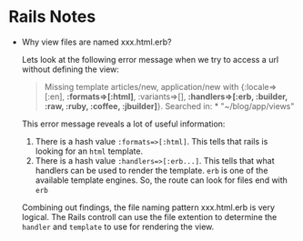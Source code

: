 # Rails Notes

- Why view files are named xxx.html.erb?

  Lets look at the following error message when we try to access a url without defining the view:

  > Missing template articles/new, application/new with {:locale=>[:en], **:formats=>[:html]**, :variants=>[], **:handlers=>[:erb, :builder, :raw, :ruby, :coffee, :jbuilder]**}. Searched in: \* "~/blog/app/views"

  This error message reveals a lot of useful information:

  1. There is a hash value `:formats=>[:html]`. This tells that rails is looking for an `html` template.
  2. There is a hash value `:handlers=>[:erb...]`. This tells that what handlers can be used to render the template. `erb` is one of the available template engines. So, the route can look for files end with `erb`

  Combining out findings, the file naming pattern xxx.html.erb is very logical. The Rails controll can use the file extention to determine the `handler` and `template` to use for rendering the view. 
